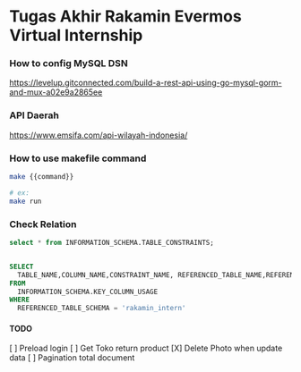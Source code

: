 # Tugas Akhir Rakamin Evermos Virtual Internship

### How to config MySQL DSN   
https://levelup.gitconnected.com/build-a-rest-api-using-go-mysql-gorm-and-mux-a02e9a2865ee

### API Daerah
https://www.emsifa.com/api-wilayah-indonesia/

### How to use makefile command
```bash
make {{command}}

# ex:
make run
```

### Check Relation
```sql
select * from INFORMATION_SCHEMA.TABLE_CONSTRAINTS;


SELECT 
  TABLE_NAME,COLUMN_NAME,CONSTRAINT_NAME, REFERENCED_TABLE_NAME,REFERENCED_COLUMN_NAME
FROM
  INFORMATION_SCHEMA.KEY_COLUMN_USAGE
WHERE
  REFERENCED_TABLE_SCHEMA = 'rakamin_intern' 
```
#### TODO
[ ] Preload login
[ ] Get Toko return product 
[X] Delete Photo when update data
[ ] Pagination total document